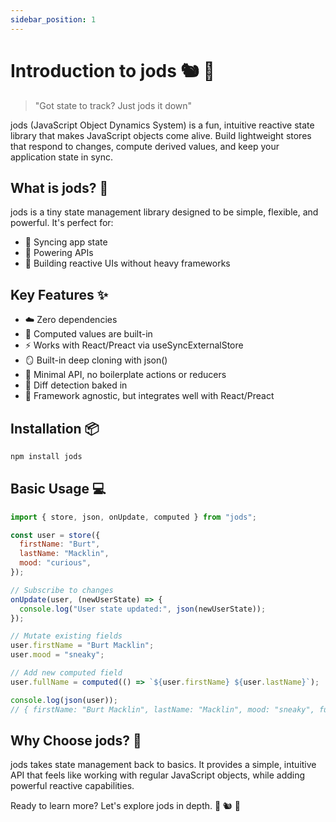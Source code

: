 ```yaml
---
sidebar_position: 1
---
```


# Introduction to jods 🐿️ 🦆

> "Got state to track? Just jods it down"

jods (JavaScript Object Dynamics System) is a fun, intuitive reactive state library that makes JavaScript objects come alive. Build lightweight stores that respond to changes, compute derived values, and keep your application state in sync.

## What is jods? 🤔

jods is a tiny state management library designed to be simple, flexible, and powerful. It's perfect for:

- 🔄 Syncing app state
- 🚀 Powering APIs
- 🎨 Building reactive UIs without heavy frameworks

## Key Features ✨

- ☁️ Zero dependencies
- 🧠 Computed values are built-in
- ⚡ Works with React/Preact via useSyncExternalStore
- 🪞 Built-in deep cloning with json()
- 🧬 Minimal API, no boilerplate actions or reducers
- 🧪 Diff detection baked in
- 🧩 Framework agnostic, but integrates well with React/Preact

## Installation 📦

```bash
npm install jods
```

## Basic Usage 💻

```js
import { store, json, onUpdate, computed } from "jods";

const user = store({
  firstName: "Burt",
  lastName: "Macklin",
  mood: "curious",
});

// Subscribe to changes
onUpdate(user, (newUserState) => {
  console.log("User state updated:", json(newUserState));
});

// Mutate existing fields
user.firstName = "Burt Macklin";
user.mood = "sneaky";

// Add new computed field
user.fullName = computed(() => `${user.firstName} ${user.lastName}`);

console.log(json(user));
// { firstName: "Burt Macklin", lastName: "Macklin", mood: "sneaky", fullName: "Burt Macklin Macklin" }
```

## Why Choose jods? 🌟

jods takes state management back to basics. It provides a simple, intuitive API that feels like working with regular JavaScript objects, while adding powerful reactive capabilities.

Ready to learn more? Let's explore jods in depth. 🚀 🐿️ 🦆
